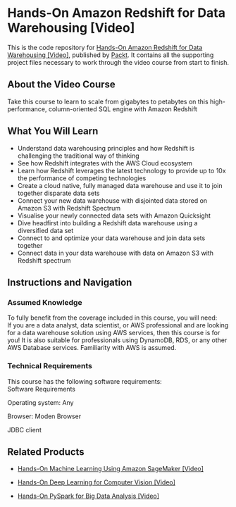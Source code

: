 
# Hands-On Amazon Redshift for Data Warehousing [Video]
This is the code repository for [Hands-On Amazon Redshift for Data Warehousing [Video]](https://www.packtpub.com/virtualization-and-cloud/hands-amazon-redshift-data-warehousing-video?utm_source=github&utm_medium=repository&utm_campaign=9781838558888), published by [Packt](https://www.packtpub.com/?utm_source=github). It contains all the supporting project files necessary to work through the video course from start to finish.
## About the Video Course
Take this course to learn to scale from gigabytes to petabytes on this high-performance, column-oriented SQL engine with Amazon Redshift	

<H2>What You Will Learn</H2>
<DIV class=book-info-will-learn-text>
<UL>
<LI>Understand data warehousing principles and how Redshift is challenging the traditional way of thinking 
<LI>See how Redshift integrates with the AWS Cloud ecosystem 
<LI>Learn how Redshift leverages the latest technology to provide up to 10x the performance of competing technologies 
<LI>Create a cloud native<SPAN style="BACKGROUND-COLOR: transparent">, fully managed data warehouse and use it to join together disparate data sets</SPAN> 
<LI>Connect your new data warehouse with disjointed data stored on Amazon S3 with Redshift Spectrum 
<LI>Visualise<SPAN style="BACKGROUND-COLOR: transparent"> your newly connected data sets with Amazon Quicksight</SPAN> 
<LI>Dive headfirst into building a Redshift data warehouse using a diversified data set 
<LI>Connect to and optimize your data warehouse and join data sets together 
<LI>Connect data in your data warehouse with data on Amazon S3 with Redshift spectrum </LI></UL></DIV>

## Instructions and Navigation
### Assumed Knowledge
To fully benefit from the coverage included in this course, you will need:<br/>
If you are a data analyst, data scientist, or AWS professional and are looking for a data warehouse solution using AWS services, then this course is for you! It is also suitable for professionals using DynamoDB, RDS, or any other AWS Database services. Familiarity with AWS is assumed.
### Technical Requirements
This course has the following software requirements:<br/>
Software Requirements

Operating system: Any



Browser: Moden Browser



JDBC client

## Related Products
* [Hands-On Machine Learning Using Amazon SageMaker [Video]](https://www.packtpub.com/application-development/hands-machine-learning-using-amazon-sagemaker-video?utm_source=github&utm_medium=repository&utm_campaign=9781789530674)

* [Hands-On Deep Learning for Computer Vision [Video]](https://www.packtpub.com/application-development/hands-deep-learning-computer-vision-video?utm_source=github&utm_medium=repository&utm_campaign=9781788835503)

* [Hands-On PySpark for Big Data Analysis [Video]](https://www.packtpub.com/big-data-and-business-intelligence/hands-pyspark-big-data-analysis-video?utm_source=github&utm_medium=repository&utm_campaign=9781789530056)

